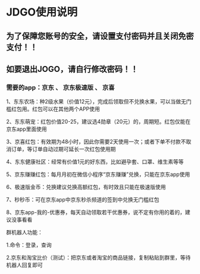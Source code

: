 # JDGO使用说明

## 为了保障您账号的安全，请设置支付密码并且关闭免密支付！！
## 如要退出JOGO，请自行修改密码！！

### 需要的app：京东 、 京东极速版 、 京喜

1、东东农场：种2级水果（价值12元），完成后领取但不兑换水果，可以当做无门槛红包用。红包可以在其他两个APP使用

2、东东萌宠：红包价值20-25，建议选4勋章（20元）的，周期短。红包仅能在京东app里面使用

3、京喜红包：有效期为48小时，因此你需要2天使用一次；或者下单不付款不取消订单，等订单自动过期可延长一次红包使用期

4、东东健康社区：经常有价值1元的好东西，比如避孕套、口罩、维生素等等

5、京东赚赚红包：每月月初在微信小程序“京东赚赚”兑换，只能在京东app使用

6、极速版金币：兑换建议兑换高额红包，有时效且只能在极速版使用

7、秒秒币：可在京东app中京东秒杀频道的签到中兑换无门槛红包

8、京东app-我的-优惠券，每天自动领取若干优惠券，说不定有你用的着的，建议没事看看

群机器人功能：

1.命令：登录，查询

2.京东和淘宝比价（测试）：把京东或者淘宝的商品链接，复制粘贴到群里，等待机器人回复即可

